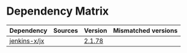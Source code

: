 # Dependency Matrix

Dependency | Sources | Version | Mismatched versions
---------- | ------- | ------- | -------------------
[jenkins-x/jx](https://github.com/jenkins-x/jx.git) |  | [2.1.78](https://github.com/jenkins-x/jx/releases/tag/v2.1.78) | 
